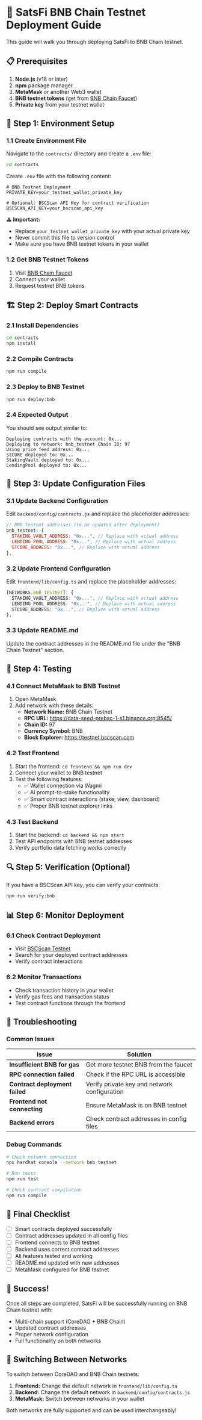 # 🚀 SatsFi BNB Chain Testnet Deployment Guide

This guide will walk you through deploying SatsFi to BNB Chain testnet.

## 📋 Prerequisites

1. **Node.js** (v18 or later)
2. **npm** package manager
3. **MetaMask** or another Web3 wallet
4. **BNB testnet tokens** (get from [BNB Chain Faucet](https://testnet.binance.org/faucet-smart))
5. **Private key** from your testnet wallet

## 🔧 Step 1: Environment Setup

### 1.1 Create Environment File
Navigate to the `contracts/` directory and create a `.env` file:

```bash
cd contracts
```

Create `.env` file with the following content:
```env
# BNB Testnet Deployment
PRIVATE_KEY=your_testnet_wallet_private_key

# Optional: BSCScan API Key for contract verification
BSCSCAN_API_KEY=your_bscscan_api_key
```

**⚠️ Important:** 
- Replace `your_testnet_wallet_private_key` with your actual private key
- Never commit this file to version control
- Make sure you have BNB testnet tokens in your wallet

### 1.2 Get BNB Testnet Tokens
1. Visit [BNB Chain Faucet](https://testnet.binance.org/faucet-smart)
2. Connect your wallet
3. Request testnet BNB tokens

## 🏗️ Step 2: Deploy Smart Contracts

### 2.1 Install Dependencies
```bash
cd contracts
npm install
```

### 2.2 Compile Contracts
```bash
npm run compile
```

### 2.3 Deploy to BNB Testnet
```bash
npm run deploy:bnb
```

### 2.4 Expected Output
You should see output similar to:
```
Deploying contracts with the account: 0x...
Deploying to network: bnb_testnet Chain ID: 97
Using price feed address: 0x...
stCORE deployed to: 0x...
StakingVault deployed to: 0x...
LendingPool deployed to: 0x...
```

## 🔄 Step 3: Update Configuration Files

### 3.1 Update Backend Configuration
Edit `backend/config/contracts.js` and replace the placeholder addresses:

```javascript
// BNB Testnet addresses (to be updated after deployment)
bnb_testnet: {
  STAKING_VAULT_ADDRESS: "0x...", // Replace with actual address
  LENDING_POOL_ADDRESS: "0x...", // Replace with actual address
  STCORE_ADDRESS: "0x...", // Replace with actual address
},
```

### 3.2 Update Frontend Configuration
Edit `frontend/lib/config.ts` and replace the placeholder addresses:

```typescript
[NETWORKS.BNB_TESTNET]: {
  STAKING_VAULT_ADDRESS: "0x...", // Replace with actual address
  LENDING_POOL_ADDRESS: "0x...", // Replace with actual address
  STCORE_ADDRESS: "0x...", // Replace with actual address
},
```

### 3.3 Update README.md
Update the contract addresses in the README.md file under the "BNB Chain Testnet" section.

## 🧪 Step 4: Testing

### 4.1 Connect MetaMask to BNB Testnet
1. Open MetaMask
2. Add network with these details:
   - **Network Name:** BNB Chain Testnet
   - **RPC URL:** https://data-seed-prebsc-1-s1.binance.org:8545/
   - **Chain ID:** 97
   - **Currency Symbol:** BNB
   - **Block Explorer:** https://testnet.bscscan.com

### 4.2 Test Frontend
1. Start the frontend: `cd frontend && npm run dev`
2. Connect your wallet to BNB testnet
3. Test the following features:
   - ✅ Wallet connection via Wagmi
   - ✅ AI prompt-to-stake functionality
   - ✅ Smart contract interactions (stake, view, dashboard)
   - ✅ Proper BNB testnet explorer links

### 4.3 Test Backend
1. Start the backend: `cd backend && npm start`
2. Test API endpoints with BNB testnet addresses
3. Verify portfolio data fetching works correctly

## 🔍 Step 5: Verification (Optional)

If you have a BSCScan API key, you can verify your contracts:

```bash
npm run verify:bnb
```

## 📊 Step 6: Monitor Deployment

### 6.1 Check Contract Deployment
- Visit [BSCScan Testnet](https://testnet.bscscan.com)
- Search for your deployed contract addresses
- Verify contract interactions

### 6.2 Monitor Transactions
- Check transaction history in your wallet
- Verify gas fees and transaction status
- Test contract functions through the frontend

## 🚨 Troubleshooting

### Common Issues

| Issue | Solution |
|-------|----------|
| **Insufficient BNB for gas** | Get more testnet BNB from the faucet |
| **RPC connection failed** | Check if the RPC URL is accessible |
| **Contract deployment failed** | Verify private key and network configuration |
| **Frontend not connecting** | Ensure MetaMask is on BNB testnet |
| **Backend errors** | Check contract addresses in config files |

### Debug Commands
```bash
# Check network connection
npx hardhat console --network bnb_testnet

# Run tests
npm run test

# Check contract compilation
npm run compile
```

## 📝 Final Checklist

- [ ] Smart contracts deployed successfully
- [ ] Contract addresses updated in all config files
- [ ] Frontend connects to BNB testnet
- [ ] Backend uses correct contract addresses
- [ ] All features tested and working
- [ ] README.md updated with new addresses
- [ ] MetaMask configured for BNB testnet

## 🎉 Success!

Once all steps are completed, SatsFi will be successfully running on BNB Chain testnet with:
- Multi-chain support (CoreDAO + BNB Chain)
- Updated contract addresses
- Proper network configuration
- Full functionality on both networks

## 🔄 Switching Between Networks

To switch between CoreDAO and BNB Chain testnets:

1. **Frontend:** Change the default network in `frontend/lib/config.ts`
2. **Backend:** Change the default network in `backend/config/contracts.js`
3. **MetaMask:** Switch between networks in your wallet

Both networks are fully supported and can be used interchangeably! 